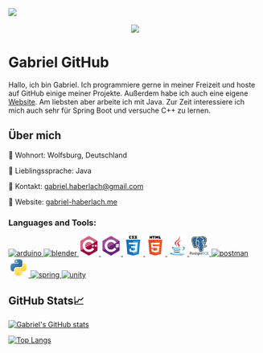 ![](/MeagerHardtofindAlbertosaurus-size_restricted.gif)  

<p align="center">
  <img src="https://github.com/gabriel-java-github/gabriel-java-github/blob/main/images/Gabriel-2.png" width="650px">
</p>

# Gabriel GitHub

Hallo, ich bin Gabriel. Ich programmiere gerne in meiner Freizeit und hoste auf GitHub einige meiner Projekte. Außerdem habe ich auch eine eigene <a target="_blank" href="https://gabriel-haberlach.me/">Website</a>. Am liebsten aber arbeite ich mit Java. Zur Zeit interessiere ich mich auch sehr für Spring Boot und versuche C++ zu lernen.

## Über mich

📌 Wohnort: Wolfsburg, Deutschland

📌 Lieblingssprache: Java 

📌 Kontakt: gabriel.haberlach@gmail.com

📌 Website: [gabriel-haberlach.me](https://gabriel-haberlach.me/)

<h3 align="left">Languages and Tools:</h3>
<p align="left"> <a href="https://www.arduino.cc/" target="_blank" rel="noreferrer"> <img src="https://cdn.worldvectorlogo.com/logos/arduino-1.svg" alt="arduino" width="40" height="40"/> </a> <a href="https://www.blender.org/" target="_blank" rel="noreferrer"> <img src="https://download.blender.org/branding/community/blender_community_badge_white.svg" alt="blender" width="40" height="40"/> </a> <a href="https://www.w3schools.com/cpp/" target="_blank" rel="noreferrer"> <img src="https://raw.githubusercontent.com/devicons/devicon/master/icons/cplusplus/cplusplus-original.svg" alt="cplusplus" width="40" height="40"/> </a> <a href="https://www.w3schools.com/cs/" target="_blank" rel="noreferrer"> <img src="https://raw.githubusercontent.com/devicons/devicon/master/icons/csharp/csharp-original.svg" alt="csharp" width="40" height="40"/> </a> <a href="https://www.w3schools.com/css/" target="_blank" rel="noreferrer"> <img src="https://raw.githubusercontent.com/devicons/devicon/master/icons/css3/css3-original-wordmark.svg" alt="css3" width="40" height="40"/> </a> <a href="https://www.w3.org/html/" target="_blank" rel="noreferrer"> <img src="https://raw.githubusercontent.com/devicons/devicon/master/icons/html5/html5-original-wordmark.svg" alt="html5" width="40" height="40"/> </a> <a href="https://www.java.com" target="_blank" rel="noreferrer"> <img src="https://raw.githubusercontent.com/devicons/devicon/master/icons/java/java-original.svg" alt="java" width="40" height="40"/> </a> <a href="https://www.postgresql.org" target="_blank" rel="noreferrer"> <img src="https://raw.githubusercontent.com/devicons/devicon/master/icons/postgresql/postgresql-original-wordmark.svg" alt="postgresql" width="40" height="40"/> </a> <a href="https://postman.com" target="_blank" rel="noreferrer"> <img src="https://www.vectorlogo.zone/logos/getpostman/getpostman-icon.svg" alt="postman" width="40" height="40"/> </a> <a href="https://www.python.org" target="_blank" rel="noreferrer"> <img src="https://raw.githubusercontent.com/devicons/devicon/master/icons/python/python-original.svg" alt="python" width="40" height="40"/> </a> <a href="https://spring.io/" target="_blank" rel="noreferrer"> <img src="https://www.vectorlogo.zone/logos/springio/springio-icon.svg" alt="spring" width="40" height="40"/> </a> <a href="https://unity.com/" target="_blank" rel="noreferrer"> <img src="https://www.vectorlogo.zone/logos/unity3d/unity3d-icon.svg" alt="unity" width="40" height="40"/> </a> </p>


## GitHub Stats📈
[![Gabriel's GitHub stats](https://github-readme-stats.vercel.app/api?username=github-gabriel&theme=ayu-mirage )](https://github.com/anuraghazra/github-readme-stats)

[![Top Langs](https://github-readme-stats.vercel.app/api/top-langs/?username=github-gabriel&hide=ShaderLab,HLSL&langs_count=10&theme=ayu-mirage&layout=compact)](https://github.com/anuraghazra/github-readme-stats)
